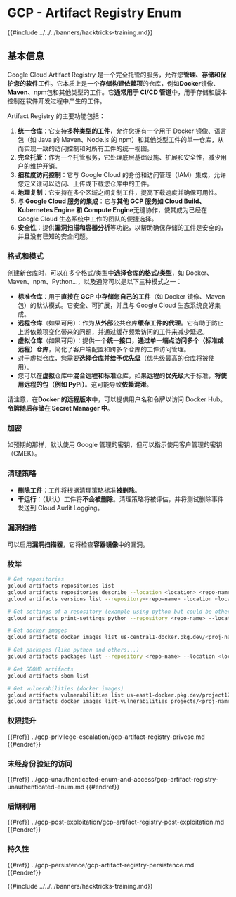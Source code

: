 # GCP - Artifact Registry Enum

{{#include ../../../banners/hacktricks-training.md}}

## 基本信息

Google Cloud Artifact Registry 是一个完全托管的服务，允许您**管理、存储和保护您的软件工件**。它本质上是一个**存储构建依赖项**的仓库，例如**Docker**镜像、**Maven**、npm包和其他类型的工件。它**通常用于 CI/CD 管道**中，用于存储和版本控制在软件开发过程中产生的工件。

Artifact Registry 的主要功能包括：

1. **统一仓库**：它支持**多种类型的工件**，允许您拥有一个用于 Docker 镜像、语言包（如 Java 的 Maven、Node.js 的 npm）和其他类型工件的单一仓库，从而实现一致的访问控制和对所有工件的统一视图。
2. **完全托管**：作为一个托管服务，它处理底层基础设施、扩展和安全性，减少用户的维护开销。
3. **细粒度访问控制**：它与 Google Cloud 的身份和访问管理（IAM）集成，允许您定义谁可以访问、上传或下载您仓库中的工件。
4. **地理复制**：它支持在多个区域之间复制工件，提高下载速度并确保可用性。
5. **与 Google Cloud 服务的集成**：它与**其他 GCP 服务如 Cloud Build、Kubernetes Engine 和 Compute Engine**无缝协作，使其成为已经在 Google Cloud 生态系统中工作的团队的便捷选择。
6. **安全性**：提供**漏洞扫描和容器分析**等功能，以帮助确保存储的工件是安全的，并且没有已知的安全问题。

### 格式和模式

创建新仓库时，可以在多个格式/类型中**选择仓库的格式/类型**，如 Docker、Maven、npm、Python...，以及通常可以是以下三种模式之一：

- **标准仓库**：用于**直接在 GCP 中存储您自己的工件**（如 Docker 镜像、Maven 包）的默认模式。它安全、可扩展，并且与 Google Cloud 生态系统良好集成。
- **远程仓库**（如果可用）：作为**从外部**公共仓库**缓存工件的代理**。它有助于防止上游依赖项变化带来的问题，并通过缓存频繁访问的工件来减少延迟。
- **虚拟仓库**（如果可用）：提供一个**统一接口，通过单一端点访问多个（标准或远程）仓库**，简化了客户端配置和跨多个仓库的工件访问管理。
- 对于虚拟仓库，您需要**选择仓库并给予优先级**（优先级最高的仓库将被使用）。
- 您可以在**虚拟**仓库中**混合远程和标准**仓库，如果**远程**的**优先级**大于标准，**将使用远程的包（例如 PyPi）**。这可能导致**依赖混淆**。

请注意，在**Docker 的远程版本**中，可以提供用户名和令牌以访问 Docker Hub。**令牌随后存储在 Secret Manager 中**。

### 加密

如预期的那样，默认使用 Google 管理的密钥，但可以指示使用客户管理的密钥（CMEK）。

### 清理策略

- **删除工件**：工件将根据清理策略标准**被删除**。
- **干运行**：（默认）工件将**不会被删除**。清理策略将被评估，并将测试删除事件发送到 Cloud Audit Logging。

### 漏洞扫描

可以启用**漏洞扫描器**，它将检查**容器镜像**中的漏洞。

### 枚举
```bash
# Get repositories
gcloud artifacts repositories list
gcloud artifacts repositories describe --location <location> <repo-name>
gcloud artifacts versions list --repository=<repo-name> -location <location> --package <package-name>

# Get settings of a repository (example using python but could be other)
gcloud artifacts print-settings python --repository <repo-name> --location <location>

# Get docker images
gcloud artifacts docker images list us-central1-docker.pkg.dev/<proj-name>/<repo-name>

# Get packages (like python and others...)
gcloud artifacts packages list --repository <repo-name> --location <location>

# Get SBOMB artifacts
gcloud artifacts sbom list

# Get vulnerabilities (docker images)
gcloud artifacts vulnerabilities list us-east1-docker.pkg.dev/project123/repository123/someimage@sha256:49765698074d6d7baa82f
gcloud artifacts docker images list-vulnerabilities projects/<proj-name>/locations/<location>/scans/<scan-uuid>
```
### 权限提升

{{#ref}}
../gcp-privilege-escalation/gcp-artifact-registry-privesc.md
{{#endref}}

### 未经身份验证的访问

{{#ref}}
../gcp-unauthenticated-enum-and-access/gcp-artifact-registry-unauthenticated-enum.md
{{#endref}}

### 后期利用

{{#ref}}
../gcp-post-exploitation/gcp-artifact-registry-post-exploitation.md
{{#endref}}

### 持久性

{{#ref}}
../gcp-persistence/gcp-artifact-registry-persistence.md
{{#endref}}

{{#include ../../../banners/hacktricks-training.md}}
